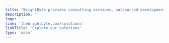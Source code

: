 ```yaml
---
title: 'BrightByte provides consulting services, outsourced development, IT audits, and information security expertise.'
description: ''
logo: ''
link: 'thebrightbyte.com/solutions'
linkTitle: 'Explore our solutions'
type: 'main'
---
```

